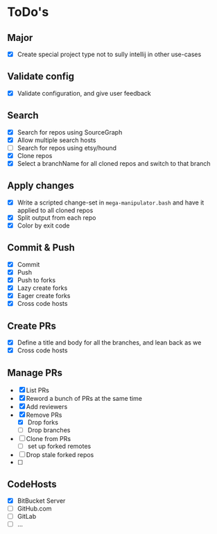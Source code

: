 # ToDo's

## Major
* [x] Create special project type not to sully intellij in other use-cases

## Validate config

* [x] Validate configuration, and give user feedback

## Search

* [x] Search for repos using SourceGraph
* [x] Allow multiple search hosts
* [ ] Search for repos using etsy/hound
* [x] Clone repos
* [x] Select a branchName for all cloned repos and switch to that branch

## Apply changes

* [x] Write a scripted change-set in `mega-manipulator.bash` and have it applied to all cloned repos
* [x] Split output from each repo
* [x] Color by exit code

## Commit & Push

* [x] Commit
* [x] Push
* [x] Push to forks
* [x] Lazy create forks
* [x] Eager create forks
* [x] Cross code hosts

## Create PRs

* [x] Define a title and body for all the branches, and lean back as we
* [x] Cross code hosts

## Manage PRs

* [x] List PRs
* [x] Reword a bunch of PRs at the same time
* [x] Add reviewers
* [x] Remove PRs
  * [x] Drop forks
  * [ ] Drop branches
* [ ] Clone from PRs
  * [ ] set up forked remotes
* [ ] Drop stale forked repos
* [ ] 

## CodeHosts

* [x] BitBucket Server
* [ ] GitHub.com
* [ ] GitLab
* [ ] ...
